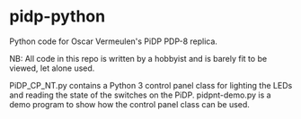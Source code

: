# pidp-python
Python code for Oscar Vermeulen's PiDP PDP-8 replica.

NB: All code in this repo is written by a hobbyist and is barely fit to be viewed, let alone used.

PiDP_CP_NT.py contains a Python 3 control panel class for lighting the LEDs and reading the state of the switches on the PiDP.
pidpnt-demo.py is a demo program to show how the control panel class can be used.
